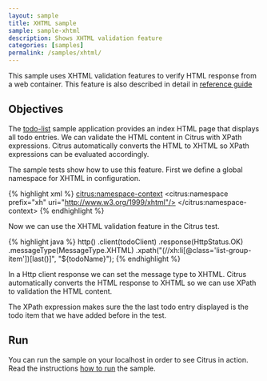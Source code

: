 ```yaml
---
layout: sample
title: XHTML sample
sample: sample-xhtml
description: Shows XHTML validation feature
categories: [samples]
permalink: /samples/xhtml/
---
```


This sample uses XHTML validation features to verify HTML response from a web container. This feature is
also described in detail in [reference guide](http://www.citrusframework.org/reference/html/index.html#validation-xhtml)

Objectives
---------

The [todo-list](/samples/todo-app/) sample application provides an index HTML page that displays all todo entries.
We can validate the HTML content in Citrus with XPath expressions. Citrus automatically converts the HTML to
XHTML so XPath expressions can be evaluated accordingly.

The sample tests show how to use this feature. First we define a global namespace for XHTML in
configuration.

{% highlight xml %}
<citrus:namespace-context>
  <citrus:namespace prefix="xh" uri="http://www.w3.org/1999/xhtml"/>
</citrus:namespace-context>
{% endhighlight %}
    
Now we can use the XHTML validation feature in the Citrus test.

{% highlight java %}
http()
    .client(todoClient)
    .response(HttpStatus.OK)
    .messageType(MessageType.XHTML)
    .xpath("(//xh:li[@class='list-group-item'])[last()]", "${todoName}");
{% endhighlight %}
        
In a Http client response we can set the message type to XHTML. Citrus automatically converts the HTML response to
XHTML so we can use XPath to validation the HTML content.

The XPath expression makes sure the the last todo entry displayed is the todo item that we have added before in the test.    
                
Run
---------

You can run the sample on your localhost in order to see Citrus in action. Read the instructions [how to run](/samples/run/) the sample.